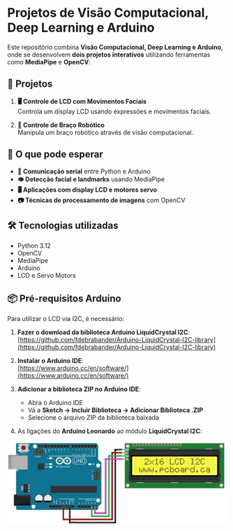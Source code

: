 # Projetos de Visão Computacional, Deep Learning e Arduino

Este repositório combina **Visão Computacional, Deep Learning e Arduino**, onde se desenvolvem **dois projetos interativos** utilizando ferramentas como **MediaPipe** e **OpenCV**:

## 🚀 Projetos

1. **🖥️ Controle de LCD com Movimentos Faciais**  
   Controla um display LCD usando expressões e movimentos faciais.

2. **🤖 Controle de Braço Robótico**  
   Manipula um braço robótico através de visão computacional.

## 🎯 O que pode esperar

- **🔌 Comunicação serial** entre Python e Arduino
- **👁️ Detecção facial e landmarks** usando MediaPipe
- **🖥️ Aplicações com display LCD e motores servo**
- **📷 Técnicas de processamento de imagens** com OpenCV

## 🛠️ Tecnologias utilizadas

- Python 3.12
- OpenCV
- MediaPipe
- Arduino
- LCD e Servo Motors

## 📦 Pré-requisitos Arduino

Para utilizar o LCD via I2C, é necessário:

1. **Fazer o download da biblioteca Arduino LiquidCrystal I2C**:  
   [https://github.com/fdebrabander/Arduino-LiquidCrystal-I2C-library](https://github.com/fdebrabander/Arduino-LiquidCrystal-I2C-library)

2. **Instalar o Arduino IDE**:  
   [https://www.arduino.cc/en/software/](https://www.arduino.cc/en/software/)

3. **Adicionar a biblioteca ZIP no Arduino IDE**:

   - Abra o Arduino IDE
   - Vá a **Sketch → Incluir Biblioteca → Adicionar Biblioteca .ZIP**
   - Selecione o arquivo ZIP da biblioteca baixada

4. As ligações do **Arduino Leonardo** ao módulo **LiquidCrystal I2C**:

![Conexão Arduino Leonardo com LCD I2C](./help/arduino-uno-to-lcd-i2c.webp)
